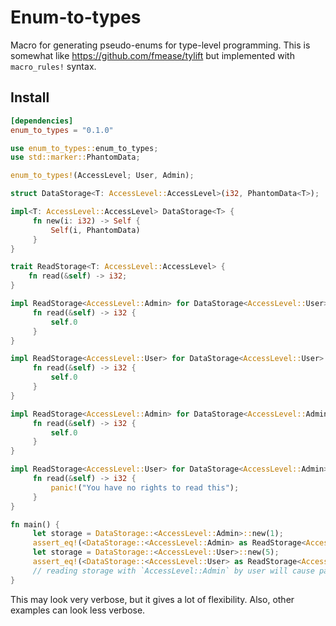 # Enum-to-types

Macro for generating pseudo-enums for type-level programming.
This is somewhat like https://github.com/fmease/tylift but implemented with `macro_rules!` syntax.

## Install

```toml
[dependencies]
enum_to_types = "0.1.0"
```

```rust
use enum_to_types::enum_to_types;
use std::marker::PhantomData;

enum_to_types!(AccessLevel; User, Admin);

struct DataStorage<T: AccessLevel::AccessLevel>(i32, PhantomData<T>);

impl<T: AccessLevel::AccessLevel> DataStorage<T> {
     fn new(i: i32) -> Self {
         Self(i, PhantomData)
     }
}

trait ReadStorage<T: AccessLevel::AccessLevel> {
    fn read(&self) -> i32;
}

impl ReadStorage<AccessLevel::Admin> for DataStorage<AccessLevel::User> {
     fn read(&self) -> i32 {
         self.0
     }
}

impl ReadStorage<AccessLevel::User> for DataStorage<AccessLevel::User> {
     fn read(&self) -> i32 {
         self.0
     }
}

impl ReadStorage<AccessLevel::Admin> for DataStorage<AccessLevel::Admin> {
     fn read(&self) -> i32 {
         self.0
     }
}

impl ReadStorage<AccessLevel::User> for DataStorage<AccessLevel::Admin> {
     fn read(&self) -> i32 {
         panic!("You have no rights to read this");
     }
}

fn main() {
     let storage = DataStorage::<AccessLevel::Admin>::new(1);
     assert_eq!(<DataStorage::<AccessLevel::Admin> as ReadStorage<AccessLevel::Admin>>::read(&storage), 1);
     let storage = DataStorage::<AccessLevel::User>::new(5);
     assert_eq!(<DataStorage::<AccessLevel::User> as ReadStorage<AccessLevel::User>>::read(&storage), 5);
     // reading storage with `AccessLevel::Admin` by user will cause panic
}
 ```

This may look very verbose, but it gives a lot of flexibility.
Also, other examples can look less verbose.

